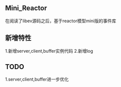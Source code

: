 ## Mini_Reactor
在阅读了libev源码之后，基于reactor模型mini版的事件库

## 新增特性
1.新增server,client,buffer实例代码
2.新增log

## TODO
1.server,client,buffer进一步优化

